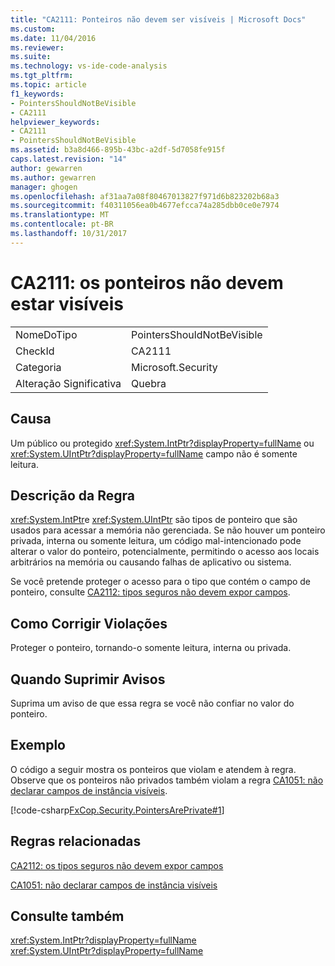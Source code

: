 ```yaml
---
title: "CA2111: Ponteiros não devem ser visíveis | Microsoft Docs"
ms.custom: 
ms.date: 11/04/2016
ms.reviewer: 
ms.suite: 
ms.technology: vs-ide-code-analysis
ms.tgt_pltfrm: 
ms.topic: article
f1_keywords:
- PointersShouldNotBeVisible
- CA2111
helpviewer_keywords:
- CA2111
- PointersShouldNotBeVisible
ms.assetid: b3a8d466-895b-43bc-a2df-5d7058fe915f
caps.latest.revision: "14"
author: gewarren
ms.author: gewarren
manager: ghogen
ms.openlocfilehash: af31aa7a08f80467013827f971d6b823202b68a3
ms.sourcegitcommit: f40311056ea0b4677efcca74a285dbb0ce0e7974
ms.translationtype: MT
ms.contentlocale: pt-BR
ms.lasthandoff: 10/31/2017
---
```

# <a name="ca2111-pointers-should-not-be-visible"></a>CA2111: os ponteiros não devem estar visíveis
|||  
|-|-|  
|NomeDoTipo|PointersShouldNotBeVisible|  
|CheckId|CA2111|  
|Categoria|Microsoft.Security|  
|Alteração Significativa|Quebra|  
  
## <a name="cause"></a>Causa  
 Um público ou protegido <xref:System.IntPtr?displayProperty=fullName> ou <xref:System.UIntPtr?displayProperty=fullName> campo não é somente leitura.  
  
## <a name="rule-description"></a>Descrição da Regra  
 <xref:System.IntPtr>e <xref:System.UIntPtr> são tipos de ponteiro que são usados para acessar a memória não gerenciada. Se não houver um ponteiro privada, interna ou somente leitura, um código mal-intencionado pode alterar o valor do ponteiro, potencialmente, permitindo o acesso aos locais arbitrários na memória ou causando falhas de aplicativo ou sistema.  
  
 Se você pretende proteger o acesso para o tipo que contém o campo de ponteiro, consulte [CA2112: tipos seguros não devem expor campos](../code-quality/ca2112-secured-types-should-not-expose-fields.md).  
  
## <a name="how-to-fix-violations"></a>Como Corrigir Violações  
 Proteger o ponteiro, tornando-o somente leitura, interna ou privada.  
  
## <a name="when-to-suppress-warnings"></a>Quando Suprimir Avisos  
 Suprima um aviso de que essa regra se você não confiar no valor do ponteiro.  
  
## <a name="example"></a>Exemplo  
 O código a seguir mostra os ponteiros que violam e atendem à regra. Observe que os ponteiros não privados também violam a regra [CA1051: não declarar campos de instância visíveis](../code-quality/ca1051-do-not-declare-visible-instance-fields.md).  
  
 [!code-csharp[FxCop.Security.PointersArePrivate#1](../code-quality/codesnippet/CSharp/ca2111-pointers-should-not-be-visible_1.cs)]  
  
## <a name="related-rules"></a>Regras relacionadas  
 [CA2112: os tipos seguros não devem expor campos](../code-quality/ca2112-secured-types-should-not-expose-fields.md)  
  
 [CA1051: não declarar campos de instância visíveis](../code-quality/ca1051-do-not-declare-visible-instance-fields.md)  
  
## <a name="see-also"></a>Consulte também  
 <xref:System.IntPtr?displayProperty=fullName>   
 <xref:System.UIntPtr?displayProperty=fullName>